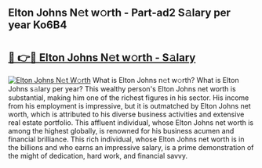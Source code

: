 ## Elton Johns N𝚎t w𝚘rth - Part-ad2 S𝚊lary per year Ko6B4

# <h2><a href="http://gc01jr2.nevu.top/?p=Elton+Johns">🔗 👉🔴 Elton Johns N𝚎t w𝚘rth - S𝚊lary</a></h2>

[![Elton Johns N𝚎t W𝚘rth](https://i.imgur.com/Oavwk0R.jpeg)](http://gc01jr2.nevu.top/?p=Elton+Johns)
What is Elton Johns n𝚎t w𝚘rth? What is Elton Johns s𝚊lary per year?
This wealthy person's Elton Johns net worth is substantial, making him one of the richest figures in his sector. His income from his employment is impressive, but it is outmatched by Elton Johns net worth, which is attributed to his diverse business activities and extensive real estate portfolio. This affluent individual, whose Elton Johns net worth is among the highest globally, is renowned for his business acumen and financial brilliance. This rich individual, whose Elton Johns net worth is in the billions and who earns an impressive salary, is a prime demonstration of the might of dedication, hard work, and financial savvy.
